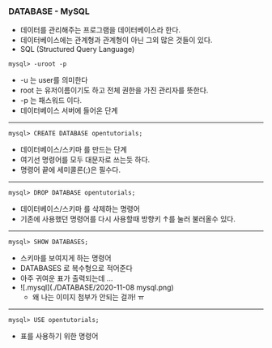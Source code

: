 ### DATABASE - MySQL
+ 데이터를 관리해주는 프로그램을 데이터베이스라 한다.
+ 데이터베이스에는 관계형과 관계형이 아닌 그외 많은 것들이 있다.
+ SQL (Structured Query Language)

```
mysql> -uroot -p
```
+ -u 는 user를 의미한다
+ root 는 유저이름이기도 하고 전체 권한을 가진 관리자를 뜻한다.
+ -p 는 패스워드 이다.
+ 데이터베이스 서버에 들어온 단계
---

```
mysql> CREATE DATABASE opentutorials;
```
+ 데이터베이스/스키마 를 만드는 단계
+ 여기선 명령어를 모두 대문자로 쓰는듯 하다.
+ 명령어 끝에 세미콜론(;)은 필수다.
---

```
mysql> DROP DATABASE opentutorials;
```
+ 데이터베이스/스키마 를 삭제하는 명령어
+ 기존에 사용했던 명령어를 다시 사용할때 방향키 ↑를 눌러 불러올수 있다.
---

```
mysql> SHOW DATABASES;
```
+ 스키마를 보여지게 하는 명령어
+ DATABASES 로 복수형으로 적어준다
+ 아주 귀여운 표가 출력되는데 ...
+ ![.mysql](./DATABASE/2020-11-08 mysql.png)
  + 왜 나는 이미지 첨부가 안되는 걸까! ㅠ
---

```
mysql> USE opentutorials;
```
+ 표를 사용하기 위한 명령어

